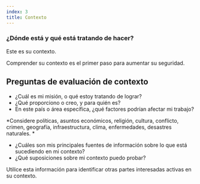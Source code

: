 ```yaml
---
index: 3
title: Contexto
---
```

### ¿Dónde está y qué está tratando de hacer?

Este es su contexto.

Comprender su contexto es el primer paso para aumentar su seguridad.

## Preguntas de evaluación de contexto

* ¿Cuál es mi misión, o qué estoy tratando de lograr?
* ¿Qué proporciono o creo, y para quién es?
* En este país o área específica, ¿qué factores podrían afectar mi trabajo?

*Considere políticas, asuntos económicos, religión, cultura, conflicto, crimen, geografía, infraestructura, clima, enfermedades, desastres naturales. *

* ¿Cuáles son mis principales fuentes de información sobre lo que está sucediendo en mi contexto?
* ¿Qué suposiciones sobre mi contexto puedo probar?

Utilice esta información para identificar otras partes interesadas activas en su contexto.